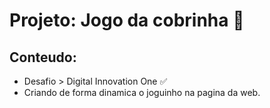# Projeto: Jogo da cobrinha 🐍

## Conteudo:
- Desafio > Digital Innovation One ✅
- Criando de forma dinamica o joguinho na pagina da web.
